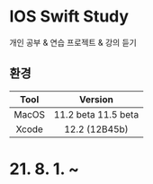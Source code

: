 # IOS Swift Study
개인 공부 & 연습 프로젝트 & 강의 듣기


## 환경
| Tool | Version |
|:------:|:------:|
| MacOS | 11.2 beta 11.5 beta |
| Xcode | 12.2 (12B45b) |

# 21. 8. 1. ~
